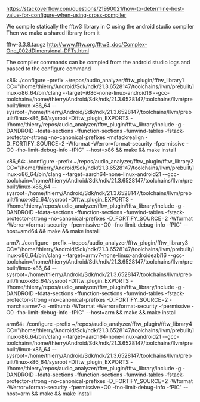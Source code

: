 https://stackoverflow.com/questions/21990021/how-to-determine-host-value-for-configure-when-using-cross-compiler

We compile statically the fftw3 library in C using the android studio compiler
Then we make a shared library from it

fftw-3.3.8.tar.gz
http://www.fftw.org/fftw3_doc/Complex-One_002dDimensional-DFTs.html

The compiler commands can be compied from the android studio logs and passed to the configure command

x86:
./configure -prefix ~/repos/audio_analyzer/fftw_plugin/fftw_library1 CC="/home/thierry/Android/Sdk/ndk/21.3.6528147/toolchains/llvm/prebuilt/linux-x86_64/bin/clang --target=i686-none-linux-android16 --gcc-toolchain=/home/thierry/Android/Sdk/ndk/21.3.6528147/toolchains/llvm/prebuilt/linux-x86_64 --sysroot=/home/thierry/Android/Sdk/ndk/21.3.6528147/toolchains/llvm/prebuilt/linux-x86_64/sysroot  -Dfftw_plugin_EXPORTS -I/home/thierry/repos/audio_analyzer/fftw_plugin/fftw_library/include  -g -DANDROID -fdata-sections -ffunction-sections -funwind-tables -fstack-protector-strong -no-canonical-prefixes -mstackrealign -D_FORTIFY_SOURCE=2 -Wformat -Werror=format-security   -fpermissive -O0 -fno-limit-debug-info  -fPIC" --host=x86 && make && make install

x86_64:
./configure -prefix ~/repos/audio_analyzer/fftw_plugin/fftw_library2 CC="/home/thierry/Android/Sdk/ndk/21.3.6528147/toolchains/llvm/prebuilt/linux-x86_64/bin/clang --target=aarch64-none-linux-android21 --gcc-toolchain=/home/thierry/Android/Sdk/ndk/21.3.6528147/toolchains/llvm/prebuilt/linux-x86_64 --sysroot=/home/thierry/Android/Sdk/ndk/21.3.6528147/toolchains/llvm/prebuilt/linux-x86_64/sysroot  -Dfftw_plugin_EXPORTS -I/home/thierry/repos/audio_analyzer/fftw_plugin/fftw_library/include  -g -DANDROID -fdata-sections -ffunction-sections -funwind-tables -fstack-protector-strong -no-canonical-prefixes -D_FORTIFY_SOURCE=2 -Wformat -Werror=format-security   -fpermissive -O0 -fno-limit-debug-info  -fPIC" --host=amd64 && make && make install

arm7:
./configure -prefix ~/repos/audio_analyzer/fftw_plugin/fftw_library3 CC="/home/thierry/Android/Sdk/ndk/21.3.6528147/toolchains/llvm/prebuilt/linux-x86_64/bin/clang --target=armv7-none-linux-androideabi16 --gcc-toolchain=/home/thierry/Android/Sdk/ndk/21.3.6528147/toolchains/llvm/prebuilt/linux-x86_64 --sysroot=/home/thierry/Android/Sdk/ndk/21.3.6528147/toolchains/llvm/prebuilt/linux-x86_64/sysroot  -Dfftw_plugin_EXPORTS -I/home/thierry/repos/audio_analyzer/fftw_plugin/fftw_library/include  -g -DANDROID -fdata-sections -ffunction-sections -funwind-tables -fstack-protector-strong -no-canonical-prefixes -D_FORTIFY_SOURCE=2 -march=armv7-a -mthumb -Wformat -Werror=format-security   -fpermissive -O0 -fno-limit-debug-info  -fPIC" --host=arm && make && make install

arm64:
./configure -prefix ~/repos/audio_analyzer/fftw_plugin/fftw_library4 CC="/home/thierry/Android/Sdk/ndk/21.3.6528147/toolchains/llvm/prebuilt/linux-x86_64/bin/clang --target=aarch64-none-linux-android21 --gcc-toolchain=/home/thierry/Android/Sdk/ndk/21.3.6528147/toolchains/llvm/prebuilt/linux-x86_64 --sysroot=/home/thierry/Android/Sdk/ndk/21.3.6528147/toolchains/llvm/prebuilt/linux-x86_64/sysroot  -Dfftw_plugin_EXPORTS -I/home/thierry/repos/audio_analyzer/fftw_plugin/fftw_library/include  -g -DANDROID -fdata-sections -ffunction-sections -funwind-tables -fstack-protector-strong -no-canonical-prefixes -D_FORTIFY_SOURCE=2 -Wformat -Werror=format-security   -fpermissive -O0 -fno-limit-debug-info  -fPIC" --host=arm && make && make install

